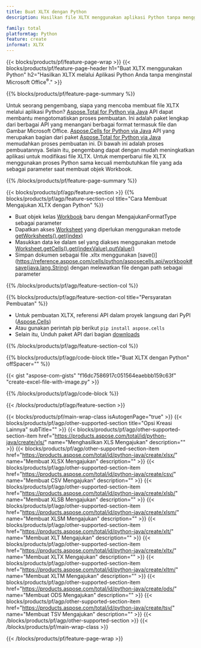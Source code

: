```yaml
---
title: Buat XLTX dengan Python
description: Hasilkan file XLTX menggunakan aplikasi Python tanpa menggunakan Microsoft Office. 

family: total
platformtag: Python
feature: create
informat: XLTX
---
```

{{< blocks/products/pf/feature-page-wrap >}}
{{< blocks/products/pf/feature-page-header h1="Buat XLTX menggunakan Python" h2="Hasilkan XLTX melalui Aplikasi Python Anda tanpa menginstal Microsoft Office<sup>&reg;</sup>." >}}

{{% blocks/products/pf/feature-page-summary %}}

Untuk seorang pengembang, siapa yang mencoba membuat file XLTX melalui aplikasi Python? [Aspose.Total for Python via Java](https://products.aspose.com/total/python-java/) API dapat membantu mengotomatiskan proses pembuatan. Ini adalah paket lengkap dari berbagai API yang menangani berbagai format termasuk file dan Gambar Microsoft Office. [Aspose.Cells for Python via Java](https://products.aspose.com/cells/python-java/) API yang merupakan bagian dari paket [Aspose.Total for Python via Java](https://products.aspose.com/total/python-java/) memudahkan proses pembuatan ini. Di bawah ini adalah proses pembuatannya. Selain itu, pengembang dapat dengan mudah meningkatkan aplikasi untuk modifikasi file XLTX. Untuk memperbarui file XLTX menggunakan proses Python sama kecuali membutuhkan file yang ada sebagai parameter saat membuat objek Workbook.

{{% /blocks/products/pf/feature-page-summary %}}

{{< blocks/products/pf/agp/feature-section >}}
{{% blocks/products/pf/agp/feature-section-col title="Cara Membuat Mengajukan XLTX dengan Python" %}}

- Buat objek kelas [Workbook](https://reference.aspose.com/cells/python/asposecells.api/Workbook) baru dengan MengajukanFormatType sebagai parameter
- Dapatkan akses [Worksheet](https://reference.aspose.com/cells/python/asposecells.api/Worksheet) yang diperlukan menggunakan metode [getWorksheets().get(index)](https://reference.aspose.com/cells/python/asposecells.api/workbook#Worksheets)
- Masukkan data ke dalam sel yang diakses menggunakan metode [Worksheet.getCells().get(indexValue).putValue()](https://reference.aspose.com/cells/python/asposecells.api/worksheet#Cells)
- Simpan dokumen sebagai file .xltx menggunakan [save()](https://reference.aspose.com/cells/python/asposecells.api/workbook#save(java.lang.String) dengan melewatkan file dengan path sebagai parameter

{{% /blocks/products/pf/agp/feature-section-col %}}

{{% blocks/products/pf/agp/feature-section-col title="Persyaratan Pembuatan" %}}

- Untuk pembuatan XLTX, referensi API dalam proyek langsung dari PyPI ([Aspose.Cells](https://pypi.org/project/aspose-cells/))
- Atau gunakan perintah pip berikut ```pip install aspose.cells``` 
- Selain itu, Unduh paket API dari bagian [downloads](https://downloads.aspose.com/cells/python-java) 

{{% /blocks/products/pf/agp/feature-section-col %}}

{{% blocks/products/pf/agp/code-block title="Buat XLTX dengan Python" offSpacer="" %}}

{{< gist "aspose-com-gists" "f16dc7586917c051564eaebbb159c63f" "create-excel-file-with-image.py" >}}

{{% /blocks/products/pf/agp/code-block %}}

{{< /blocks/products/pf/agp/feature-section >}}

{{< blocks/products/pf/main-wrap-class isAutogenPage="true" >}}
{{< blocks/products/pf/agp/other-supported-section title="Opsi Kreasi Lainnya" subTitle="" >}}
{{< blocks/products/pf/agp/other-supported-section-item href="https://products.aspose.com/total/id/python-java/create/xls/" name="Menghasilkan XLS Mengajukan" description="" >}}
{{< blocks/products/pf/agp/other-supported-section-item href="https://products.aspose.com/total/id/python-java/create/xlsx/" name="Membuat XLSX Mengajukan" description="" >}}
{{< blocks/products/pf/agp/other-supported-section-item href="https://products.aspose.com/total/id/python-java/create/csv/" name="Membuat CSV Mengajukan" description="" >}}
{{< blocks/products/pf/agp/other-supported-section-item href="https://products.aspose.com/total/id/python-java/create/xlsb/" name="Membuat XLSB Mengajukan" description="" >}}
{{< blocks/products/pf/agp/other-supported-section-item href="https://products.aspose.com/total/id/python-java/create/xlsm/" name="Membuat XLSM Mengajukan" description="" >}}
{{< blocks/products/pf/agp/other-supported-section-item href="https://products.aspose.com/total/id/python-java/create/xlt/" name="Membuat XLT Mengajukan" description="" >}}
{{< blocks/products/pf/agp/other-supported-section-item href="https://products.aspose.com/total/id/python-java/create/xltx/" name="Membuat XLTX Mengajukan" description="" >}}
{{< blocks/products/pf/agp/other-supported-section-item href="https://products.aspose.com/total/id/python-java/create/xltm/" name="Membuat XLTM Mengajukan" description="" >}}
{{< blocks/products/pf/agp/other-supported-section-item href="https://products.aspose.com/total/id/python-java/create/ods/" name="Membuat ODS Mengajukan" description="" >}}
{{< blocks/products/pf/agp/other-supported-section-item href="https://products.aspose.com/total/id/python-java/create/tsv/" name="Membuat TSV Mengajukan" description="" >}}
{{< /blocks/products/pf/agp/other-supported-section >}}
{{< /blocks/products/pf/main-wrap-class >}}

{{< /blocks/products/pf/feature-page-wrap >}}
